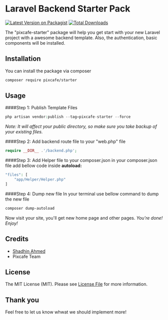 # Laravel Backend Starter Pack

[![Latest Version on Packagist](https://img.shields.io/packagist/v/pixcafe/starter.svg?style=flat-square)](https://packagist.org/packages/pixcafe/starter) [![Total Downloads](https://img.shields.io/packagist/dt/pixcafe/starter.svg?style=flat-square)](https://packagist.org/packages/pixcafe/starter)

The "pixcafe-starter" package will help you get start with your new Laravel project with a awesome backend template. Also, the authentication, basic components will be installed.

## Installation

You can install the package via composer

```bash
composer require pixcafe/starter
```

## Usage
####Step 1: Publish Template Files
```php
php artisan vendor:publish --tag=pixcafe-starter --force
```
*Note: It will affect your public directory, so make sure you take backup of your existing files.*

####Step 2: Add backend route file to your "web.php" file
```php
require __DIR__ .'/backend.php';
```

####Step 3: Add Helper file to your composer.json
in your composer.json file add bellow code inside **autoload:**

```php
"files": [
    "app/Helper/Helper.php"
] 
```
####Step 4: Dump new file
In your terminal use bellow command to dump the new file

```bash
composer dump-autoload
```
Now visit your site, you'll get new home page and other pages.
*You're done! Enjoy!*

## Credits

- [Shadhin Ahmed](https://github.com/shadhinplanet)
- Pixcafe Team

## License

The MIT License (MIT). Please see [License File](LICENSE.md) for more information.

## Thank you

Feel free to let us know whwat we should implement more!
